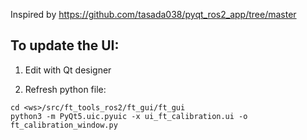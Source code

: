 Inspired by https://github.com/tasada038/pyqt_ros2_app/tree/master

## To update the UI:

1) Edit with Qt designer

2) Refresh python file:
```
cd <ws>/src/ft_tools_ros2/ft_gui/ft_gui
python3 -m PyQt5.uic.pyuic -x ui_ft_calibration.ui -o ft_calibration_window.py
```